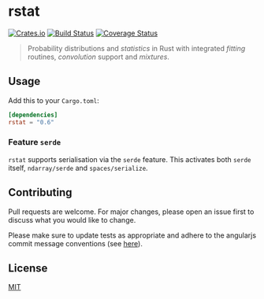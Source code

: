 # rstat

[![Crates.io](https://img.shields.io/crates/v/rstat.svg)](https://crates.io/crates/rstat)
[![Build Status](https://travis-ci.org/tspooner/rstat.svg?branch=master)](https://travis-ci.org/tspooner/rstat)
[![Coverage Status](https://coveralls.io/repos/github/tspooner/rstat/badge.svg?branch=master)](https://coveralls.io/github/tspooner/rstat?branch=master)


> Probability distributions and _statistics_ in Rust with
> integrated _fitting_ routines, _convolution_ support and _mixtures_.

## Usage
Add this to your `Cargo.toml`:
```toml
[dependencies]
rstat = "0.6"
```

### Feature `serde`
`rstat` supports serialisation via the `serde` feature. This activates both
`serde` itself, `ndarray/serde` and `spaces/serialize`.

## Contributing
Pull requests are welcome. For major changes, please open an issue first to
discuss what you would like to change.

Please make sure to update tests as appropriate and adhere to the angularjs
commit message conventions (see
[here](https://gist.github.com/stephenparish/9941e89d80e2bc58a153)).

## License
[MIT](https://choosealicense.com/licenses/mit/)

